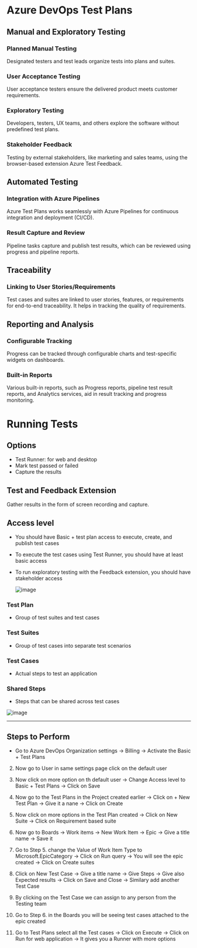 # Azure DevOps Test Plans

## Manual and Exploratory Testing  

### Planned Manual Testing
Designated testers and test leads organize tests into plans and suites.

### User Acceptance Testing
User acceptance testers ensure the delivered product meets customer requirements.

### Exploratory Testing
Developers, testers, UX teams, and others explore the software without predefined test plans.

### Stakeholder Feedback
Testing by external stakeholders, like marketing and sales teams, using the browser-based extension Azure Test Feedback.

## Automated Testing   

### Integration with Azure Pipelines 
Azure Test Plans works seamlessly with Azure Pipelines for continuous integration and deployment (CI/CD).

### Result Capture and Review 
Pipeline tasks capture and publish test results, which can be reviewed using progress and pipeline reports.

## Traceability  

### Linking to User Stories/Requirements
Test cases and suites are linked to user stories, features, or requirements for end-to-end traceability.
It helps in tracking the quality of requirements.

## Reporting and Analysis  

### Configurable Tracking
Progress can be tracked through configurable charts and test-specific widgets on dashboards.

### Built-in Reports
Various built-in reports, such as Progress reports, pipeline test result reports, and Analytics services, aid in result tracking and progress monitoring.

# Running Tests

## Options
- Test Runner: for web and desktop
- Mark test passed or failed
- Capture the results

## Test and Feedback Extension  

Gather results in the form of screen recording and capture.

## Access level 
- You should have Basic + test plan access to execute, create, and publish test cases
- To execute the test cases using Test Runner, you should have at least basic access
- To run exploratory testing with the Feedback extension, you should have stakeholder access

  ![image](https://github.com/piyushsachdeva/AzureDevOps-Zero-to-Hero/assets/40286378/de46dd53-3d44-4208-93e1-2497ed422877)

### Test Plan  

- Group of test suites and test cases

### Test Suites  

- Group of test cases into separate test scenarios

### Test Cases  

- Actual steps to test an application

### Shared Steps  

- Steps that can be shared across test cases

![image](https://github.com/Pavan-1997/Azure_DevOps_Test-Plans/assets/32020205/49fdf875-5707-4d60-9b1a-090ebdc700cd)

---
## Steps to Perform

- Go to Azure DevOps Organization settings -> Billing -> Activate the Basic + Test Plans 

2. Now go to User in same settings page click on the default user 

3. Now click on more option on th default user -> Change Access level to Basic + Test Plans -> Click on Save

4. Now go to the Test Plans in the Project created earlier -> Click on + New Test Plan -> Give it a nane -> Click on Create

5. Now click on more options in the Test Plan created -> Click on New Suite -> Click on Requirement based suite

6. Now go to Boards -> Work items -> New Work Item -> Epic -> Give a title name -> Save it

7. Go to Step 5. change the Value of Work Item Type to Microsoft.EpicCategory -> Click on Run query -> You will see the epic created -> Click on Create suites

8. Click on New Test Case -> Give a title name -> Give Steps -> Give also Expected results -> Click on Save and Close -> Similary add another Test Case

9. By clicking on the Test Case we can assign to any person from the Testing team

10. Go to Step 6. in the Boards you will be seeing test cases attached to the epic created

11. Go to Test Plans select all the Test cases -> Click on Execute -> Click on Run for web application -> It gives you a Runner with more options
